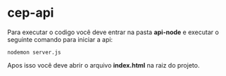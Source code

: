 # cep-api

Para executar o codigo você deve entrar na pasta **api-node** e executar o seguinte comando para iniciar a api:

```
nodemon server.js
```

Apos isso você deve abrir o arquivo **index.html** na raiz do projeto.
